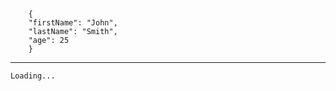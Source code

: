 ```

    {
    "firstName": "John",
    "lastName": "Smith",
    "age": 25
    }

```

---

`Loading...`
